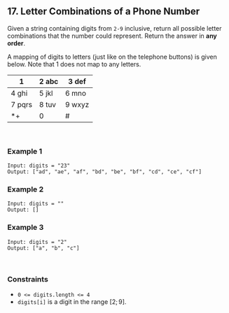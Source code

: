 ## 17. Letter Combinations of a Phone Number

Given a string containing digits from `2-9` inclusive, return all possible letter combinations that the number could represent. Return the answer in **any order**.  
  
A mapping of digits to letters (just like on the telephone buttons) is given below. Note that 1 does not map to any letters.

| 1   | 2 abc | 3 def |
| --- | ----- | ----- |
| 4 ghi | 5 jkl | 6 mno |
| 7 pqrs | 8 tuv | 9 wxyz |
| *+ | 0  | # |

<br>

### Example 1

```
Input: digits = "23"
Output: ["ad", "ae", "af", "bd", "be", "bf", "cd", "ce", "cf"]
```

### Example 2

```
Input: digits = ""
Output: []
```

### Example 3

```
Input: digits = "2"
Output: ["a", "b", "c"]
```

<br>

### Constraints

* `0 <= digits.length <= 4`
* `digits[i]` is a digit in the range $[2; 9]$.
